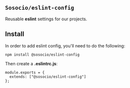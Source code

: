 ## `Sosocio/eslint-config`

Reusable **eslint** settings for our projects.

## Install

In order to add eslint config, you'll need to do the following:

```
npm install @sosocio/eslint-config
```

Then create a **.eslintrc.js**:

```JS
module.exports = {
  extends: ["@sosocio/eslint-config"]
};
```